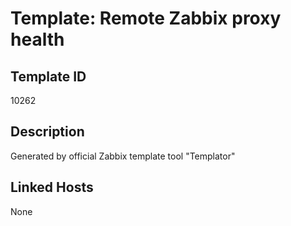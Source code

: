 # Template: Remote Zabbix proxy health

## Template ID
10262

## Description
Generated by official Zabbix template tool "Templator"

## Linked Hosts
None

